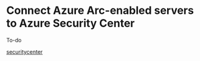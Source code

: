 # Connect Azure Arc-enabled servers to Azure Security Center

To-do

[securitycenter](https://azurearcjumpstart.io/azure_arc_jumpstart/azure_arc_servers/day2/arc_securitycenter/)